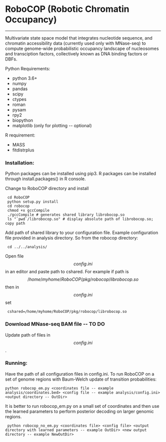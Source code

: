 # RoboCOP (Robotic Chromatin Occupancy)
---------------------------------------------------------------------------
Multivariate state space model that integrates nucleotide sequence, and
chromatin accessibility data (currently used only with MNase-seq) to
compute genome-wide probabilistic occupancy landscape of nucleosomes and transciption
factors, collectively known as DNA binding factors or DBFs.

Python Requirements:
- python 3.6+
- numpy
- pandas
- scipy
- ctypes
- roman
- pysam
- rpy2
- biopython
- matplotlib (only for plotting -- optional)

R requirement:
- MASS
- fitdistrplus

### Installation:

Python packages can be installed using pip3. R packages can be installed
through install.packages() in R console.

Change to RoboCOP directory and install

```
 cd RoboCOP
 python setup.py install
 cd robocop
 chmod +x gccCompile
 ./gccCompile # generates shared library librobocop.so
 ls "`pwd`/librobocop.so" # display absolute path of librobocop.so; copy path
```

Add path of shared library to your configuration file. Example
configuration file provided in analysis directory. So from the robocop
directory:

```
 cd ../../analysis/
```

Open file $$config.ini$$ in an editor and paste path to cshared. For example if
path is $$/home/myhome/RoboCOP/pkg/robocop/librobocop.so$$ then in $$config.ini$$ set

```
 cshared=/home/myhome/RoboCOP/pkg/robocop/librobocop.so
```

### Download MNase-seq BAM file -- TO DO

Update path of files in $$config.ini$$.

### Running:

Have the path of all configuration files in config.ini. To run RoboCOP on a
set of genome regions with Baum-Welch update of transition probabilities:

```
python robocop_em.py <coordinates file -- example analysis/coordinates.bed> <config file -- example analysis/config.ini> <output directory -- OutDir>
```

It is better to run robocop_em.py on a small set of coordinates and then
use the learned parameters to perform posterior decoding on larger
genomic regions.

```
 python robocop_no_em.py <coordinates file> <config file> <output directory with learned parameters -- example OutDir> <new output directory -- example NewOutDir>
```
